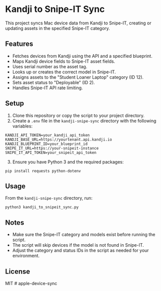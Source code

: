 # Kandji to Snipe-IT Sync

This project syncs Mac device data from Kandji to Snipe-IT, creating or updating assets in the specified Snipe-IT category.

## Features
- Fetches devices from Kandji using the API and a specified blueprint.
- Maps Kandji device fields to Snipe-IT asset fields.
- Uses serial number as the asset tag.
- Looks up or creates the correct model in Snipe-IT.
- Assigns assets to the "Student Loaner Laptop" category (ID 12).
- Sets asset status to "Deployable" (ID 2).
- Handles Snipe-IT API rate limiting.

## Setup
1. Clone this repository or copy the script to your project directory.
2. Create a `.env` file in the `kandji-snipe-sync` directory with the following variables:

```
KANDJI_API_TOKEN=your_kandji_api_token
KANDJI_BASE_URL=https://yourtenant.api.kandji.io
KANDJI_BLUEPRINT_ID=your_blueprint_id
SNIPE_IT_URL=https://your-snipeit-instance
SNIPE_IT_API_TOKEN=your_snipeit_api_token
```

3. Ensure you have Python 3 and the required packages:
```
pip install requests python-dotenv
```

## Usage
From the `kandji-snipe-sync` directory, run:
```
python3 kandji_to_snipeit_sync.py
```

## Notes
- Make sure the Snipe-IT category and models exist before running the script.
- The script will skip devices if the model is not found in Snipe-IT.
- Adjust the category and status IDs in the script as needed for your environment.

## License
MIT # apple-device-sync
